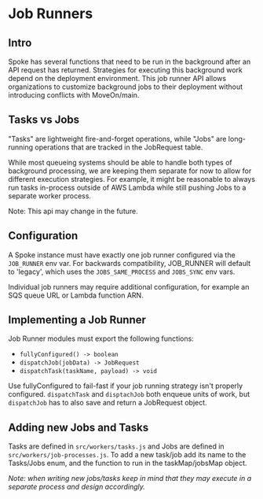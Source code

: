 # Job Runners

## Intro

Spoke has several functions that need to be run in the background after
an API request has returned. Strategies for executing this background
work depend on the deployment environment. This job runner API allows
organizations to customize background jobs to their deployment without
introducing conflicts with MoveOn/main.


## Tasks vs Jobs

"Tasks" are lightweight fire-and-forget operations, while "Jobs" are
long-running operations that are tracked in the JobRequest table.

While most queueing systems should be able to handle both types of background
processing, we are keeping them separate for now to allow for different execution
strategies. For example, it might be reasonable to always run tasks in-process
outside of AWS Lambda while still pushing Jobs to a separate worker process.

Note: This api may change in the future.

## Configuration

A Spoke instance must have exactly one job runner configured via the `JOB_RUNNER`
env var. For backwards compatibility, JOB_RUNNER will default to 'legacy', which
uses the `JOBS_SAME_PROCESS` and `JOBS_SYNC` env vars.

Individual job runners may require additional configuration, for example
an SQS queue URL or Lambda function ARN.

## Implementing a Job Runner

Job Runner modules must export the following functions:
  * `fullyConfigured() -> boolean`
  * `dispatchJob(jobData) -> JobRequest`
  * `dispatchTask(taskName, payload) -> void`

Use fullyConfigured to fail-fast if your job running strategy isn't properly configured.
`dispatchTask` and `disptachJob` both enqueue units of work, but `dispatchJob` has to also
save and return a JobRequest object.

## Adding new Jobs and Tasks

Tasks are defined in `src/workers/tasks.js` and Jobs are defined
in `src/workers/job-processes.js`. To add a new task/job add its
 name to the Tasks/Jobs enum, and the function to run in the
 taskMap/jobsMap object.

_Note: when writing new jobs/tasks keep in mind that they
may execute in a separate process and design accordingly._

